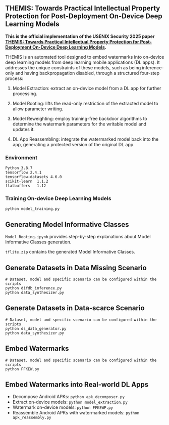 ## THEMIS: Towards Practical Intellectual Property Protection for Post-Deployment On-Device Deep Learning Models

**This is the official implementation of the USENIX Security 2025 paper [THEMIS: Towards Practical Intellectual Property Protection for Post-Deployment On-Device Deep Learning Models]().**

THEMIS is an automated tool designed to embed watermarks into on-device deep learning models from deep learning mobile applications (DL apps). It addresses the unique constraints of these models, such as being inference-only and having backpropagation disabled, through a structured four-step process:

1. Model Extraction: extract an on-device model from a DL app for further processing.

2. Model Rooting: lifts the read-only restriction of the extracted model to allow parameter writing.

3. Model Reweighting: employ training-free backdoor algorithms to determine the watermark parameters for the writable model and updates it.

4. DL App Reassembling: integrate the watermarked model back into the app, generating a protected version of the original DL app.


### Environment
```
Python 3.8.7
tensorflow 2.4.1
tensorflow-datasets 4.6.0
scikit-learn  1.1.2
flatbuffers   1.12
```

### Training On-device Deep Learning Models
```
python model_training.py
```

## Generating Model Informative Classes
`Model_Rooting.ipynb` provides step-by-step explanations about Model Informative Classes generation.

`tflite.zip` contains the generated Model Informative Classes.

## Generate Datasets in Data Missing Scenario
```
# Dataset, model and specific scenario can be configured within the scripts
python difdb_inference.py
python data_synthesizer.py
```

## Generate Datasets in Data-scarce Scenario
```
# Dataset, model and specific scenario can be configured within the scripts
python ds_data_generator.py
python data_synthesizer.py
```

## Embed Watermarks
```
# Dataset, model and specific scenario can be configured within the scripts
python FFKEW.py
```

## Embed Watermarks into Real-world DL Apps
- Decompose Android APKs: `python apk_decomposer.py`
- Extract on-device models: `python model_extraction.py`
- Watermark on-device models: `python FFKEWP.py`
- Reassemble Android APKs with watermarked models: `python apk_reassembly.py`
